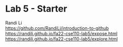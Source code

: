 # Lab 5 - Starter
Randi Li  
https://github.com/RandiLi/introduction-to-github  
https://randili.github.io/fa22-cse110-lab5/expose.html  
https://randili.github.io/fa22-cse110-lab5/explore.html
